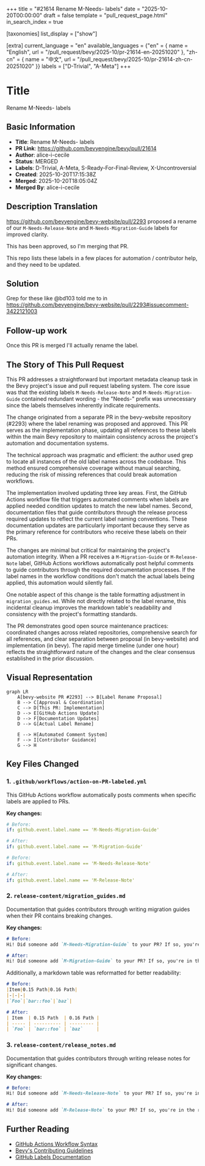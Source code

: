 +++
title = "#21614 Rename M-Needs- labels"
date = "2025-10-20T00:00:00"
draft = false
template = "pull_request_page.html"
in_search_index = true

[taxonomies]
list_display = ["show"]

[extra]
current_language = "en"
available_languages = {"en" = { name = "English", url = "/pull_request/bevy/2025-10/pr-21614-en-20251020" }, "zh-cn" = { name = "中文", url = "/pull_request/bevy/2025-10/pr-21614-zh-cn-20251020" }}
labels = ["D-Trivial", "A-Meta"]
+++

# Title
Rename M-Needs- labels

## Basic Information
- **Title**: Rename M-Needs- labels
- **PR Link**: https://github.com/bevyengine/bevy/pull/21614
- **Author**: alice-i-cecile
- **Status**: MERGED
- **Labels**: D-Trivial, A-Meta, S-Ready-For-Final-Review, X-Uncontroversial
- **Created**: 2025-10-20T17:15:38Z
- **Merged**: 2025-10-20T18:05:04Z
- **Merged By**: alice-i-cecile

## Description Translation
https://github.com/bevyengine/bevy-website/pull/2293 proposed a rename of our `M-Needs-Release-Note` and `M-Needs-Migration-Guide` labels for improved clarity.

This has been approved, so I'm merging that PR.

This repo lists these labels in a few places for automation / contributor help, and they need to be updated.

## Solution

Grep for these like @bd103 told me to in https://github.com/bevyengine/bevy-website/pull/2293#issuecomment-3422121003

## Follow-up work

Once this PR is merged I'll actually rename the label.

## The Story of This Pull Request

This PR addresses a straightforward but important metadata cleanup task in the Bevy project's issue and pull request labeling system. The core issue was that the existing labels `M-Needs-Release-Note` and `M-Needs-Migration-Guide` contained redundant wording - the "Needs-" prefix was unnecessary since the labels themselves inherently indicate requirements.

The change originated from a separate PR in the bevy-website repository (#2293) where the label renaming was proposed and approved. This PR serves as the implementation phase, updating all references to these labels within the main Bevy repository to maintain consistency across the project's automation and documentation systems.

The technical approach was pragmatic and efficient: the author used grep to locate all instances of the old label names across the codebase. This method ensured comprehensive coverage without manual searching, reducing the risk of missing references that could break automation workflows.

The implementation involved updating three key areas. First, the GitHub Actions workflow file that triggers automated comments when labels are applied needed condition updates to match the new label names. Second, documentation files that guide contributors through the release process required updates to reflect the current label naming conventions. These documentation updates are particularly important because they serve as the primary reference for contributors who receive these labels on their PRs.

The changes are minimal but critical for maintaining the project's automation integrity. When a PR receives a `M-Migration-Guide` or `M-Release-Note` label, GitHub Actions workflows automatically post helpful comments to guide contributors through the required documentation processes. If the label names in the workflow conditions don't match the actual labels being applied, this automation would silently fail.

One notable aspect of this change is the table formatting adjustment in `migration_guides.md`. While not directly related to the label rename, this incidental cleanup improves the markdown table's readability and consistency with the project's formatting standards.

The PR demonstrates good open source maintenance practices: coordinated changes across related repositories, comprehensive search for all references, and clear separation between proposal (in bevy-website) and implementation (in bevy). The rapid merge timeline (under one hour) reflects the straightforward nature of the changes and the clear consensus established in the prior discussion.

## Visual Representation

```mermaid
graph LR
    A[bevy-website PR #2293] --> B[Label Rename Proposal]
    B --> C[Approval & Coordination]
    C --> D[This PR: Implementation]
    D --> E[GitHub Actions Update]
    D --> F[Documentation Updates]
    D --> G[Actual Label Rename]
    
    E --> H[Automated Comment System]
    F --> I[Contributor Guidance]
    G --> H
```

## Key Files Changed

### 1. `.github/workflows/action-on-PR-labeled.yml`
This GitHub Actions workflow automatically posts comments when specific labels are applied to PRs.

**Key changes:**
```yaml
# Before:
if: github.event.label.name == 'M-Needs-Migration-Guide'

# After:  
if: github.event.label.name == 'M-Migration-Guide'
```

```yaml
# Before:
if: github.event.label.name == 'M-Needs-Release-Note'

# After:
if: github.event.label.name == 'M-Release-Note'
```

### 2. `release-content/migration_guides.md`
Documentation that guides contributors through writing migration guides when their PR contains breaking changes.

**Key changes:**
```markdown
# Before:
Hi! Did someone add `M-Needs-Migration-Guide` to your PR? If so, you're in the right place.

# After:
Hi! Did someone add `M-Migration-Guide` to your PR? If so, you're in the right place.
```

Additionally, a markdown table was reformatted for better readability:
```markdown
# Before:
|Item|0.15 Path|0.16 Path|
|-|-|-|
|`Foo`|`bar::foo`|`baz`|

# After:
| Item  | 0.15 Path  | 0.16 Path |
| ----- | ---------- | --------- |
| `Foo` | `bar::foo` | `baz`     |
```

### 3. `release-content/release_notes.md`
Documentation that guides contributors through writing release notes for significant changes.

**Key changes:**
```markdown
# Before:
Hi! Did someone add `M-Needs-Release-Note` to your PR? If so, you're in the right place.

# After:
Hi! Did someone add `M-Release-Note` to your PR? If so, you're in the right place.
```

## Further Reading

- [GitHub Actions Workflow Syntax](https://docs.github.com/en/actions/using-workflows/workflow-syntax-for-github-actions)
- [Bevy's Contributing Guidelines](https://github.com/bevyengine/bevy/blob/main/CONTRIBUTING.md)
- [GitHub Labels Documentation](https://docs.github.com/en/issues/using-labels-and-milestones-to-track-work/managing-labels)